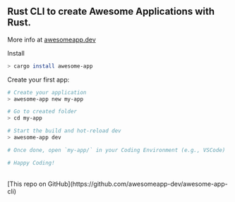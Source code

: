 ## Rust CLI to create Awesome Applications with Rust.

More info at [awesomeapp.dev](https://awesomeapp.dev)

Install

```sh
> cargo install awesome-app
```

Create your first app:

```sh
# Create your application 
> awesome-app new my-app

# Go to created folder
> cd my-app

# Start the build and hot-reload dev
> awesome-app dev

# Once done, open `my-app/` in your Coding Environment (e.g., VSCode)

# Happy Coding!
```

<br />
[This repo on GitHub](https://github.com/awesomeapp-dev/awesome-app-cli)